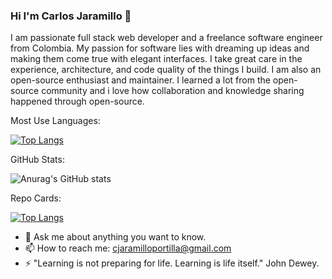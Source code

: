 ### Hi I'm Carlos Jaramillo 👋

I am passionate full stack web developer and a freelance software engineer from Colombia. My passion for software lies with dreaming up ideas and making them come true with elegant interfaces. I take great care in the experience, architecture, and code quality of the things I build. I am also an open-source enthusiast and maintainer. I learned a lot from the open-source community and i love how collaboration and knowledge sharing happened through open-source.

Most Use Languages: 

[![Top Langs](https://github-readme-stats.vercel.app/api/top-langs/?username=carlosaj18&layout=compact&theme=radical)](https://github.com/anuraghazra/github-readme-stats)


GitHub Stats: 

![Anurag's GitHub stats](https://github-readme-stats.vercel.app/api?username=carlosaj18&show_icons=true&theme=radical)

Repo Cards: 

[![Top Langs](https://github-readme-stats.vercel.app/api/top-langs/?username=carlosaj18)](https://github.com/anuraghazra/github-readme-stats)

- 💬 Ask me about anything you want to know. 
- 📫 How to reach me: cjaramilloportilla@gmail.com
- ⚡ "Learning is not preparing for life. Learning is life itself." John Dewey.



